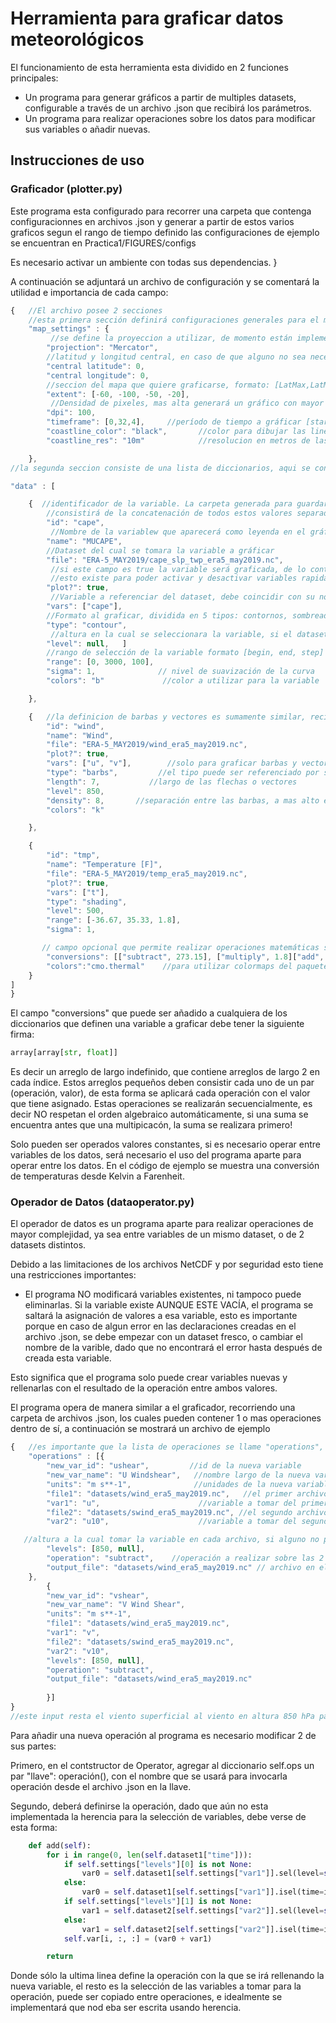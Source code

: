 
# Herramienta para graficar datos meteorológicos
El funcionamiento de esta herramienta esta dividido en 2 funciones principales:
- Un programa para generar gráficos a partir de multiples datasets, configurable a través de un archivo .json que recibirá los parámetros.
- Un programa para realizar operaciones sobre los datos para modificar sus variables o añadir nuevas.


## Instrucciones de uso
### Graficador (plotter.py)
Este programa esta configurado para recorrer una carpeta que contenga configuracionnes en archivos .json y generar a partir de estos varios graficos segun el rango de tiempo definido
las configuraciones de ejemplo se encuentran en Practica1/FIGURES/configs

Es necesario activar un ambiente con todas sus dependencias. }

A continuación se adjuntará un archivo de configuración y se comentará la utilidad e importancia de cada campo:

```javascript
{   //El archivo posee 2 secciones
    //esta primera sección definirá configuraciones generales para el mapa
    "map_settings" : {    
         //se define la proyeccion a utilizar, de momento están implementadas Orthographic, Mercator y PlateCarree
        "projection": "Mercator", 
        //latitud y longitud central, en caso de que alguno no sea necesaria para la proyeccion elegida, dejar en 0     
        "central latitude": 0,           
        "central longitude": 0,
        //seccion del mapa que quiere graficarse, formato: [LatMax,LatMin,LonMax,LonMin]
        "extent": [-60, -100, -50, -20],  
         //Densidad de pixeles, mas alta generará un gráfico con mayor resolucián pero considerablemente mas pesado
        "dpi": 100,  
        "timeframe": [0,32,4],     //período de tiempo a gráficar [start, stop, step]                    
        "coastline_color": "black",       //color para dibujar las lineas costales
        "coastline_res": "10m"            //resolucion en metros de las costas

    },
//la segunda seccion consiste de una lista de diccionarios, aqui se configura cada una de las variables a graficar

"data" : [ 

    {  //identificador de la variable. La carpeta generada para guardar los graficos 
        //consistirá de la concatenación de todos estos valores separados por _
        "id": "cape",      
         //Nombre de la variablew que aparecerá como leyenda en el gráfico                                  
        "name": "MUCAPE",
        //Dataset del cual se tomara la variable a gráficar  
        "file": "ERA-5_MAY2019/cape_slp_twp_era5_may2019.nc",  
         //si este campo es true la variable será graficada, de lo contrario no lo será, 
         //esto existe para poder activar y desactivar variables rapidamente
        "plot?": true,            
         //Variable a referenciar del dataset, debe coincidir con su nombre en este.                                 
        "vars": ["cape"],  
        //Formato al graficar, dividida en 5 tipos: contornos, sombreado, barbas, vectores, y estrellas.        
        "type": "contour",        
         //altura en la cual se seleccionara la variable, si el dataset no contiene alturas,  dejar como null
        "level": null,   ]
        //rango de selección de la variable formato [begin, end, step]
        "range": [0, 3000, 100],
        "sigma": 1,              // nivel de suavización de la curva
        "colors": "b"             //color a utilizar para la variable

    },

    {   //la definicion de barbas y vectores es sumamente similar, reciben parámetros idénticos, a excepcion de "type".
        "id": "wind",
        "name": "Wind",
        "file": "ERA-5_MAY2019/wind_era5_may2019.nc",
        "plot?": true,
        "vars": ["u", "v"],        //solo para graficar barbas y vectores, deben definirse 2 variables en este campo
        "type": "barbs",         //el tipo puede ser referenciado por su nombre en ingles o español
        "length": 7,           //largo de las flechas o vectores
        "level": 850,                       
        "density": 8,       //separación entre las barbas, a mas alto el numero, mayoer separación
        "colors": "k"             

    },

    {
        "id": "tmp",
        "name": "Temperature [F]", 
        "file": "ERA-5_MAY2019/temp_era5_may2019.nc",
        "plot?": true,
        "vars": ["t"],
        "type": "shading",
        "level": 500,
        "range": [-36.67, 35.33, 1.8],  
        "sigma": 1,

       // campo opcional que permite realizar operaciones matemáticas simples
        "conversions": [["subtract", 273.15], ["multiply", 1.8]["add", 32]]  
        "colors":"cmo.thermal"    //para utilizar colormaps del paquete cmocean, cmo.<colormap>
    }
]
}
```
El campo "conversions" que puede ser añadido a cualquiera de los diccionarios que definen una variable a graficar debe tener la siguiente firma: 
```python
array[array[str, float]]
```
Es decir un arreglo de largo indefinido, que contiene arreglos de largo 2 en cada índice. 
Estos arreglos pequeños deben consistir cada uno de un par (operación, valor), de esta forma se aplicará cada operación con el valor que tiene asignado.
Estas operaciones se realizarán secuencialmente, es decir NO respetan el orden algebraico automáticamente, si una suma se encuentra antes que una multipicacón, la suma se realizara primero!

Solo pueden ser operados valores constantes, si es necesario operar entre variables de los datos, será necesario el uso del programa aparte para operar entre los datos.
En el código de ejemplo se muestra una conversión de temperaturas desde Kelvin a Farenheit.


### Operador de Datos (dataoperator.py)

El operador de datos es un programa aparte para realizar operaciones de mayor complejidad, ya sea entre variables de un mismo dataset, o de 2 datasets distintos.

Debido a las limitaciones de los archivos NetCDF y por seguridad esto tiene una restricciones importantes:

- El programa NO modificará variables existentes, ni tampoco puede eliminarlas. Si la variable existe AUNQUE ESTE VACÍA, el programa se saltará la asignación de valores a esa variable, esto es importante porque en caso de algun error en las declaraciones creadas en el archivo .json, se debe empezar con un dataset fresco, o cambiar el nombre de la varible, dado que no encontrará el error hasta después de creada esta variable.

Esto significa que el programa solo puede crear variables nuevas y rellenarlas con el resultado de la operación entre ambos valores.

El programa opera de manera similar a el graficador, recorriendo una carpeta de archivos .json, los cuales pueden contener 1 o mas operaciones dentro de sí, a continuación se mostrará un archivo de ejemplo
```javascript
{   //es importante que la lista de operaciones se llame "operations", el programa accede a ella a partir de este nombre.
    "operations" : [{
        "new_var_id": "ushear",         //id de la nueva variable
        "new_var_name": "U Windshear",   //nombre largo de la nueva variable
        "units": "m s**-1",              //unidades de la nueva variable                                   
        "file1": "datasets/wind_era5_may2019.nc",   //el primer archivo 
        "var1": "u",                      //variable a tomar del primer archivo para la operación
        "file2": "datasets/swind_era5_may2019.nc", //el segundo archivo (puede ser el mismo que el primero!)
        "var2": "u10",                    //variable a tomar del segundo archivo

   //altura a la cual tomar la variable en cada archivo, si alguno no posee el campo de altura, dejarlo como null es importante
        "levels": [850, null],          
        "operation": "subtract",    //operación a realizar sobre las 2 variables definidas
        "output_file": "datasets/wind_era5_may2019.nc" // archivo en el cual se almacenará la nueva variable
    },
        {
        "new_var_id": "vshear",
        "new_var_name": "V Wind Shear",
        "units": "m s**-1",
        "file1": "datasets/wind_era5_may2019.nc",
        "var1": "v",
        "file2": "datasets/swind_era5_may2019.nc",
        "var2": "v10",
        "levels": [850, null],
        "operation": "subtract",
        "output_file": "datasets/wind_era5_may2019.nc"
    
        }]
} 
//este input resta el viento superficial al viento en altura 850 hPa para generar el sisalle
```


Para añadir una nueva operación al programa es necesario modificar 2 de sus partes:

Primero, en el contstructor de Operator, agregar al diccionario self.ops un par "llave": operación(), 
con el nombre que se usará para invocarla operación desde el archivo .json en la llave.

Segundo, deberá definirse la operación, dado que aún no esta implementada la herencia para la selección de variables, debe verse de esta forma:

```python
    def add(self):
        for i in range(0, len(self.dataset1["time"])):
            if self.settings["levels"][0] is not None:
                var0 = self.dataset1[self.settings["var1"]].sel(level=self.settings["levels"][0]).isel(time=i).values
            else:
                var0 = self.dataset1[self.settings["var1"]].isel(time=i).values
            if self.settings["levels"][1] is not None:
                var1 = self.dataset2[self.settings["var2"]].sel(level=self.settings["levels"][1]).isel(time=i).values
            else:
                var1 = self.dataset2[self.settings["var2"]].isel(time=i).values
            self.var[i, :, :] = (var0 + var1)

        return
```
Donde sólo la ultima linea define la operación con la que se irá rellenando la nueva variable, el resto es la selección de las variables a tomar para la operación, puede ser copiado entre operaciones, e idealmente se implementará que nod eba ser escrita usando herencia.
